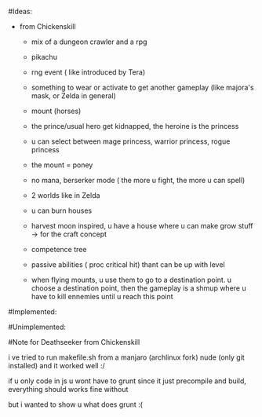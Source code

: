 #Ideas:
    
  - from Chickenskill

      - mix of a dungeon crawler and a rpg

      - pikachu

      - rng event ( like introduced by Tera)

      - something to wear or activate to get another gameplay (like majora's mask, or Zelda in general)

      - mount (horses) 

      - the prince/usual hero get kidnapped, the heroine is the princess

      - u can select between mage princess, warrior princess, rogue princess

      - the mount = poney

      - no mana, berserker mode ( the more u fight, the more u can spell)

      - 2 worlds like in Zelda

      - u can burn houses

      - harvest moon inspired, u have a house where u can make grow stuff -> for the craft concept

      - competence tree

      - passive abilities ( proc critical hit) thant can be up with level

      - when flying mounts, u use them to go to a destination point. u choose a destination point, then the gameplay is a shmup
      where u have to kill ennemies until u reach this point



#Implemented:



#Unimplemented:



#Note for Deathseeker from Chickenskill

  i ve tried to run makefile.sh from a manjaro (archlinux fork) nude (only git installed) and it worked well :/

  if u only code in js u wont have to grunt since it just precompile and build, everything should works fine without

  but i wanted to show u what does grunt :(
